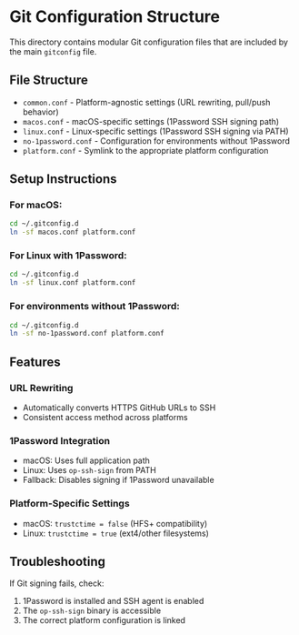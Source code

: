 # Git Configuration Structure

This directory contains modular Git configuration files that are included by the main `gitconfig` file.

## File Structure

- `common.conf` - Platform-agnostic settings (URL rewriting, pull/push behavior)
- `macos.conf` - macOS-specific settings (1Password SSH signing path)
- `linux.conf` - Linux-specific settings (1Password SSH signing via PATH)
- `no-1password.conf` - Configuration for environments without 1Password
- `platform.conf` - Symlink to the appropriate platform configuration

## Setup Instructions

### For macOS:

```bash
cd ~/.gitconfig.d
ln -sf macos.conf platform.conf
```

### For Linux with 1Password:

```bash
cd ~/.gitconfig.d
ln -sf linux.conf platform.conf
```

### For environments without 1Password:

```bash
cd ~/.gitconfig.d
ln -sf no-1password.conf platform.conf
```

## Features

### URL Rewriting

- Automatically converts HTTPS GitHub URLs to SSH
- Consistent access method across platforms

### 1Password Integration

- macOS: Uses full application path
- Linux: Uses `op-ssh-sign` from PATH
- Fallback: Disables signing if 1Password unavailable

### Platform-Specific Settings

- macOS: `trustctime = false` (HFS+ compatibility)
- Linux: `trustctime = true` (ext4/other filesystems)

## Troubleshooting

If Git signing fails, check:

1. 1Password is installed and SSH agent is enabled
2. The `op-ssh-sign` binary is accessible
3. The correct platform configuration is linked
